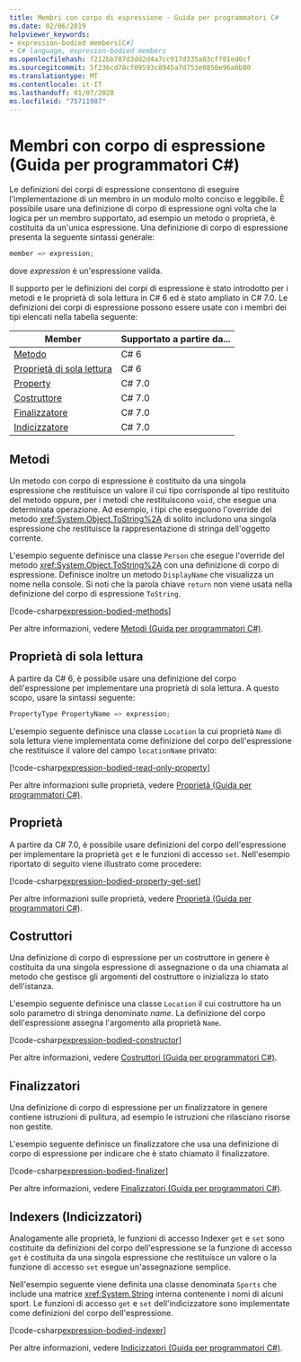 ```yaml
---
title: Membri con corpo di espressione - Guida per programmatori C#
ms.date: 02/06/2019
helpviewer_keywords:
- expression-bodied members[C#]
- C# language, expresion-bodied members
ms.openlocfilehash: f212bb707d3dd2d4a7cc917d335a83cff01ed0cf
ms.sourcegitcommit: 5f236cd78cf09593c8945a7d753e0850e96a0b80
ms.translationtype: MT
ms.contentlocale: it-IT
ms.lasthandoff: 01/07/2020
ms.locfileid: "75711987"
---
```

# <a name="expression-bodied-members-c-programming-guide"></a>Membri con corpo di espressione (Guida per programmatori C#)

Le definizioni dei corpi di espressione consentono di eseguire l'implementazione di un membro in un modulo molto conciso e leggibile. È possibile usare una definizione di corpo di espressione ogni volta che la logica per un membro supportato, ad esempio un metodo o proprietà, è costituita da un'unica espressione. Una definizione di corpo di espressione presenta la seguente sintassi generale:

```csharp
member => expression;
```

dove *expression* è un'espressione valida.

Il supporto per le definizioni dei corpi di espressione è stato introdotto per i metodi e le proprietà di sola lettura in C# 6 ed è stato ampliato in C# 7.0. Le definizioni dei corpi di espressione possono essere usate con i membri dei tipi elencati nella tabella seguente:

|Member  |Supportato a partire da... |
|---------|---------|
|[Metodo](#methods)  |C# 6 |
|[Proprietà di sola lettura](#read-only-properties)   |C# 6  |
|[Property](#properties)  |C# 7.0 |
|[Costruttore](#constructors)   |C# 7.0 |
|[Finalizzatore](#finalizers)     |C# 7.0 |
|[Indicizzatore](#indexers)       |C# 7.0 |

## <a name="methods"></a>Metodi

Un metodo con corpo di espressione è costituito da una singola espressione che restituisce un valore il cui tipo corrisponde al tipo restituito del metodo oppure, per i metodi che restituiscono `void`, che esegue una determinata operazione. Ad esempio, i tipi che eseguono l'override del metodo <xref:System.Object.ToString%2A> di solito includono una singola espressione che restituisce la rappresentazione di stringa dell'oggetto corrente.

L'esempio seguente definisce una classe `Person` che esegue l'override del metodo <xref:System.Object.ToString%2A> con una definizione di corpo di espressione. Definisce inoltre un metodo `DisplayName` che visualizza un nome nella console. Si noti che la parola chiave `return` non viene usata nella definizione del corpo di espressione `ToString`.

[!code-csharp[expression-bodied-methods](../../../../samples/snippets/csharp/programming-guide/classes-and-structs/expr-bodied-methods.cs)]  

Per altre informazioni, vedere [Metodi (Guida per programmatori C#)](../classes-and-structs/methods.md).

## <a name="read-only-properties"></a>Proprietà di sola lettura

A partire da C# 6, è possibile usare una definizione del corpo dell'espressione per implementare una proprietà di sola lettura. A questo scopo, usare la sintassi seguente:

```csharp
PropertyType PropertyName => expression;
```

L'esempio seguente definisce una classe `Location` la cui proprietà `Name` di sola lettura viene implementata come definizione del corpo dell'espressione che restituisce il valore del campo `locationName` privato:

[!code-csharp[expression-bodied-read-only-property](../../../../samples/snippets/csharp/programming-guide/classes-and-structs/expr-bodied-readonly.cs#1)]  

Per altre informazioni sulle proprietà, vedere [Proprietà (Guida per programmatori C#)](../classes-and-structs/properties.md).

## <a name="properties"></a>Proprietà

A partire da C# 7.0, è possibile usare definizioni del corpo dell'espressione per implementare la proprietà `get` e le funzioni di accesso `set`. Nell'esempio riportato di seguito viene illustrato come procedere:

[!code-csharp[expression-bodied-property-get-set](../../../../samples/snippets/csharp/programming-guide/classes-and-structs/expr-bodied-ctor.cs#1)]

Per altre informazioni sulle proprietà, vedere [Proprietà (Guida per programmatori C#)](../classes-and-structs/properties.md).

## <a name="constructors"></a>Costruttori

Una definizione di corpo di espressione per un costruttore in genere è costituita da una singola espressione di assegnazione o da una chiamata al metodo che gestisce gli argomenti del costruttore o inizializza lo stato dell'istanza.

L'esempio seguente definisce una classe `Location` il cui costruttore ha un solo parametro di stringa denominato *name*. La definizione del corpo dell'espressione assegna l'argomento alla proprietà `Name`.

[!code-csharp[expression-bodied-constructor](../../../../samples/snippets/csharp/programming-guide/classes-and-structs/expr-bodied-ctor.cs#1)]  

Per altre informazioni, vedere [Costruttori (Guida per programmatori C#)](../classes-and-structs/constructors.md).

## <a name="finalizers"></a>Finalizzatori

Una definizione di corpo di espressione per un finalizzatore in genere contiene istruzioni di pulitura, ad esempio le istruzioni che rilasciano risorse non gestite.

L'esempio seguente definisce un finalizzatore che usa una definizione di corpo di espressione per indicare che è stato chiamato il finalizzatore.

[!code-csharp[expression-bodied-finalizer](../../../../samples/snippets/csharp/programming-guide/classes-and-structs/expr-bodied-destructor.cs#1)]  

Per altre informazioni, vedere [Finalizzatori (Guida per programmatori C#)](../classes-and-structs/destructors.md).

## <a name="indexers"></a>Indexers (Indicizzatori)

Analogamente alle proprietà, le funzioni di accesso Indexer `get` e `set` sono costituite da definizioni del corpo dell'espressione se la funzione di accesso `get` è costituita da una singola espressione che restituisce un valore o la funzione di accesso `set` esegue un'assegnazione semplice.

Nell'esempio seguente viene definita una classe denominata `Sports` che include una matrice <xref:System.String> interna contenente i nomi di alcuni sport. Le funzioni di accesso `get` e `set` dell'indicizzatore sono implementate come definizioni del corpo dell'espressione.

[!code-csharp[expression-bodied-indexer](../../../../samples/snippets/csharp/programming-guide/classes-and-structs/expr-bodied-indexers.cs#1)]

Per altre informazioni, vedere [Indicizzatori (Guida per programmatori C#)](../indexers/index.md).

